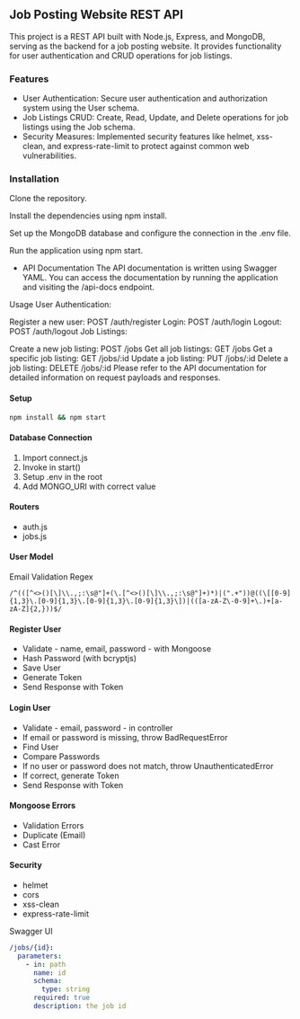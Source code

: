 ## Job Posting Website REST API
This project is a REST API built with Node.js, Express, and MongoDB, serving as the backend for a job posting website. It provides functionality for user authentication and CRUD operations for job listings.

### Features
* User Authentication: Secure user authentication and authorization system using the User schema.
* Job Listings CRUD: Create, Read, Update, and Delete operations for job listings using the Job schema.
* Security Measures: Implemented security features like helmet, xss-clean, and express-rate-limit to protect against common web vulnerabilities.

### Installation
Clone the repository.

Install the dependencies using npm install.

Set up the MongoDB database and configure the connection in the .env file.

Run the application using npm start.

* API Documentation
The API documentation is written using Swagger YAML. You can access the documentation by running the application and visiting the /api-docs endpoint.

Usage
User Authentication:

Register a new user: POST /auth/register
Login: POST /auth/login
Logout: POST /auth/logout
Job Listings:

Create a new job listing: POST /jobs
Get all job listings: GET /jobs
Get a specific job listing: GET /jobs/:id
Update a job listing: PUT /jobs/:id
Delete a job listing: DELETE /jobs/:id
Please refer to the API documentation for detailed information on request payloads and responses.


#### Setup

```bash
npm install && npm start
```

#### Database Connection

1. Import connect.js
2. Invoke in start()
3. Setup .env in the root
4. Add MONGO_URI with correct value

#### Routers

- auth.js
- jobs.js

#### User Model

Email Validation Regex

```regex
/^(([^<>()[\]\\.,;:\s@"]+(\.[^<>()[\]\\.,;:\s@"]+)*)|(".+"))@((\[[0-9]{1,3}\.[0-9]{1,3}\.[0-9]{1,3}\.[0-9]{1,3}\])|(([a-zA-Z\-0-9]+\.)+[a-zA-Z]{2,}))$/
```

#### Register User

- Validate - name, email, password - with Mongoose
- Hash Password (with bcryptjs)
- Save User
- Generate Token
- Send Response with Token

#### Login User

- Validate - email, password - in controller
- If email or password is missing, throw BadRequestError
- Find User
- Compare Passwords
- If no user or password does not match, throw UnauthenticatedError
- If correct, generate Token
- Send Response with Token

#### Mongoose Errors

- Validation Errors
- Duplicate (Email)
- Cast Error

#### Security

- helmet
- cors
- xss-clean
- express-rate-limit

Swagger UI

```yaml
/jobs/{id}:
  parameters:
    - in: path
      name: id
      schema:
        type: string
      required: true
      description: the job id
```
